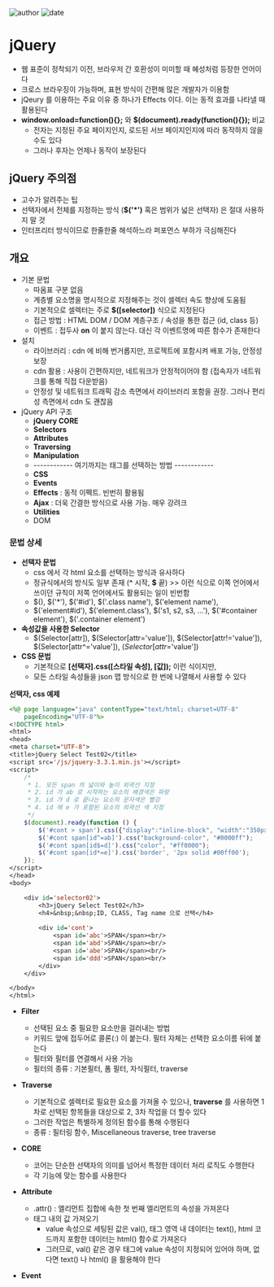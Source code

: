 ﻿

![author](https://img.shields.io/badge/author-daesungRa-lightgray.svg?style=flat-square)
![date](https://img.shields.io/badge/date-190212-lightgray.svg?style=flat-square)

# jQuery

- 웹 표준이 정착되기 이전, 브라우저 간 호환성이 미미할 때 혜성처럼 등장한 언어이다
- 크로스 브라우징이 가능하며, 표현 방식이 간편해 많은 개발자가 이용함
- jQeury 를 이용하는 주요 이유 중 하나가 Effects 이다. 이는 동적 효과를 나타낼 때 활용된다
- **window.onload=function(){};** 와 **$(document).ready(function(){});** 비교
	* 전자는 지정된 주요 페이지인지, 로드된 서브 페이지인지에 따라 동작하지 않을 수도 있다
	* 그러나 후자는 언제나 동작이 보장된다

## jQuery 주의점

- 고수가 알려주는 팁
- 선택자에서 전체를 지정하는 방식 (**$('*')** 혹은 범위가 넓은 선택자) 은 절대 사용하지 말 것
- 인터프리터 방식이므로 한줄한줄 해석하느라 퍼포먼스 부하가 극심해진다

## 개요

- 기본 문법
	* 따옴표 구분 없음
	* 계층별 요소명을 명시적으로 지정해주는 것이 셀렉터 속도 향상에 도움됨
	* 기본적으로 셀렉터는 주로 **$([selector])** 식으로 지정된다
	* 접근 방법 : HTML DOM / DOM 계층구조 / 속성을 통한 접근 (id, class 등)
	* 이벤트 : 접두사 **on** 이 붙지 않는다. 대신 각 이벤트명에 따른 함수가 존재한다
- 설치
	* 라이브러리 : cdn 에 비해 번거롭지만, 프로젝트에 포함시켜 배포 가능, 안정성 보장
	* cdn 활용 : 사용이 간편하지만, 네트워크가 안정적이어야 함 (접속자가 네트워크를 통해 직접 다운받음)
	* 안정성 및 네트워크 트래픽 감소 측면에서 라이브러리 포함을 권장. 그러나 편리성 측면에서 cdn 도 괜찮음
- jQuery API 구조
	* **jQuery CORE**
	* **Selectors**
	* **Attributes**
	* **Traversing**
	* **Manipulation**
	* ------------ 여기까지는 태그를 선택하는 방법 ------------
	* **CSS**
	* **Events**
	* **Effects** : 동적 이펙트. 빈번히 활용됨
	* **Ajax** : 더욱 간결한 방식으로 사용 가능. 매우 강려크
	* **Utilities**
	* DOM

### 문법 상세

- **선택자 문법**
	* css 에서 각 html 요소를 선택하는 방식과 유사하다
	* 정규식에서의 방식도 일부 존재 (**^** 시작, **$** 끝) >> 이런 식으로 이쪽 언어에서 쓰이던 규칙이 저쪽 언어에서도 활용되는 일이 빈번함
	* $(), $('*'), $('#id'), $('.class name'), $('element name'),
	* $('element#id'), $('element.class'), $('s1, s2, s3, ...'), $('#container element'), $('.container element')
- **속성값을 사용한 Selector**
	* $(Selector[attr]), $(Selector[attr='value']), $(Selector[attr!='value']), $(Selector[attr^='value']), $(Selector[attr$='value'])
- **CSS 문법**
	* 기본적으로 **[선택자].css([스타일 속성], [값]);** 이런 식이지만,
	* 모든 스타일 속성들을 json 맵 방식으로 한 번에 나열해서 사용할 수 있다

**선택자, css 예제**
```JSP
<%@ page language="java" contentType="text/html; charset=UTF-8"
    pageEncoding="UTF-8"%>
<!DOCTYPE html>
<html>
<head>
<meta charset="UTF-8">
<title>jQuery Select Test02</title>
<script src='/js/jquery-3.3.1.min.js'></script>
<script>
	/*
	 * 1. 모든 span 의 넓이와 높이 외곽선 지정
	 * 2. id 가 ab 로 시작하는 요소의 배경색은 파랑
	 * 3. id 가 d 로 끝나는 요소의 문자색은 빨강
	 * 4. id 에 e 가 포함된 요소의 외곽선 색 지정
	 */
	$(document).ready(function () {
		$('#cont > span').css({"display":"inline-block", "width":"350px", "height":"100px", "margin-bottom":"10px", "border":"1px solid black"});
		$('#cont span[id^=ab]').css("background-color", "#0000ff");
		$('#cont span[id$=d]').css("color", "#ff0000");
		$('#cont span[id*=e]').css('border', '2px solid #00ff00');
	});
</script>
</head>
<body>

	<div id='selector02'>
		<h3>jQuery Select Test02</h3>
		<h4>&nbsp;&nbsp;ID, CLASS, Tag name 으로 선택</h4>
		
		<div id='cont'>
			<span id='abc'>SPAN</span><br/>
			<span id='abd'>SPAN</span><br/>
			<span id='abe'>SPAN</span><br/>
			<span id='ddd'>SPAN</span><br/>
		</div>
	</div>

</body>
</html>
```

- **Filter**
	* 선택된 요소 중 필요한 요소만을 걸러내는 방법
	* 키워드 앞에 접두어로 콜론(:) 이 붙는다. 필터 자체는 선택한 요소이름 뒤에 붙는다
	* 필터와 필터를 연결해서 사용 가능
	* 필터의 종류 : 기본필터, 폼 필터, 자식필터, traverse
- **Traverse**
	* 기본적으로 셀렉터로 필요한 요소를 가져올 수 있으나, **traverse** 를 사용하면 1차로 선택된 항목들을 대상으로 2, 3차 작업을 더 할수 있다
	* 그러한 작업은 특별하게 정의된 함수를 통해 수행된다
	* 종류 : 필터링 함수, Miscellaneous traverse, tree traverse

- **CORE**
	* 코어는 단순한 선택자의 의미를 넘어서 특정한 데이터 처리 로직도 수행한다
	* 각 기능에 맞는 함수를 사용한다

- **Attribute**
	* .attr() : 엘리먼트 집합에 속한 첫 번째 엘리먼트의 속성을 가져온다
	* 태그 내의 값 가져오기
		- value 속성으로 세팅된 값은 val(), 태그 영역 내 데이터는 text(), html 코드까지 포함한 데이터는 html() 함수로 가져온다
		- 그러므로, val() 같은 경우 태그에 value 속성이 지정되어 있어야 하며, 없다면 text() 나 html() 을 활용해야 한다
- **Event**
















